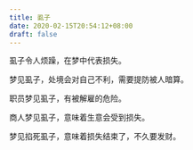 ```yaml
---
title: 虱子
date: 2020-02-15T20:54:12+08:00
draft: false
---
```


虱子令人烦躁，在梦中代表损失。

梦见虱子，处境会对自己不利，需要提防被人暗算。

职员梦见虱子，有被解雇的危险。

商人梦见虱子，意味着生意会受到损失。

梦见掐死虱子，意味着损失结束了，不久要发财。